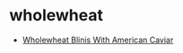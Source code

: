 # wholewheat

 * [Wholewheat Blinis With American Caviar](index/w/wholewheat-blinis-with-american-caviar-351035.json)
